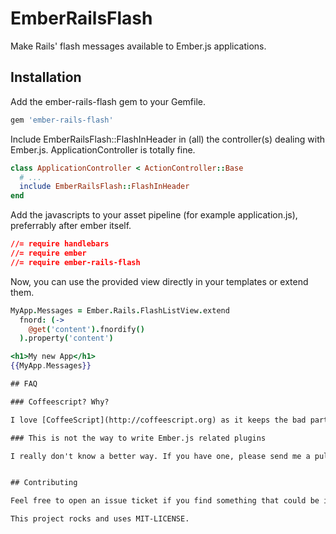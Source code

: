 # EmberRailsFlash

Make Rails' flash messages available to Ember.js applications.

## Installation

Add the ember-rails-flash gem to your Gemfile.

```ruby
gem 'ember-rails-flash'
```

Include EmberRailsFlash::FlashInHeader in (all) the controller(s) dealing with Ember.js. ApplicationController is totally fine.

```ruby
class ApplicationController < ActionController::Base
  # ...
  include EmberRailsFlash::FlashInHeader
end
```

Add the javascripts to your asset pipeline (for example application.js), preferrably after ember itself.
```css
//= require handlebars
//= require ember
//= require ember-rails-flash
```

Now, you can use the provided view directly in your templates or extend them.

```coffeescript
MyApp.Messages = Ember.Rails.FlashListView.extend
  fnord: (->
    @get('content').fnordify()
  ).property('content')
```

```handlebars
<h1>My new App</h1>
{{MyApp.Messages}}

## FAQ

### Coffeescript? Why?

I love [CoffeeScript](http://coffeescript.org) as it keeps the bad parts out of my JS.

### This is not the way to write Ember.js related plugins

I really don't know a better way. If you have one, please send me a pull request :)


## Contributing

Feel free to open an issue ticket if you find something that could be improved.

This project rocks and uses MIT-LICENSE.

